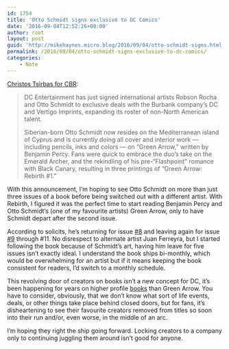 ```yaml
---
id: 1754
title: 'Otto Schmidt signs exclusive to DC Comics'
date: '2016-09-04T12:52:26+00:00'
author: root
layout: post
guid: 'http://mikehaynes.micro.blog/2016/09/04/otto-schmidt-signs.html'
permalink: /2016/09/04/otto-schmidt-signs-exclusive-to-dc-comics/
categories:
    - Note
---
```


[Christos Tsirbas for CBR](https://www.cbr.com/dc-signs-robson-rocha-and-otto-schmidt-to-exclusive-deals/):

> DC Entertainment has just signed international artists Robson Rocha and Otto Schmidt to exclusive deals with the Burbank company’s DC and Vertigo Imprints, expanding its roster of non-North American talent.
> 
>  Siberian-born Otto Schmidt now resides on the Mediterranean island of Cyprus and is currently doing all cover and interior work — including pencils, inks and colors — on “Green Arrow,” written by Benjamin Percy. Fans were quick to embrace the duo’s take on the Emerald Archer, and the rekindling of his pre-“Flashpoint” romance with Black Canary, resulting in three printings of “Green Arrow: Rebirth #1.”

With this announcement, I’m hoping to see Otto Schmidt on more than just three issues of a book before being switched out with a different artist. With Rebirth, I figured it was the perfect time to start reading Benjamin Percy and Otto Schmidt’s (one of my favourite artists) Green Arrow, only to have Schmidt depart after the second issue.

According to solicits, he’s returning for issue [\#8](http://www.dccomics.com/comics/green-arrow-2016/green-arrow-8) and leaving again for issue [\#9](http://www.dccomics.com/comics/green-arrow-2016/green-arrow-9) through #11. No disrespect to alternate artist Juan Ferreyra, but I started following the book because of Schmidt’s art, having him leave for five issues isn’t exactly ideal. I understand the book ships bi-monthly, which would be overwhelming for an artist but if it means keeping the book consistent for readers, I’d switch to a monthly schedule.

This revolving door of creators on books isn’t a new concept for DC, it’s been happening for years on higher profile [books](http://www.cbr.com/j-g-jones-apologizes-for-unfinished-final-crisis-work/) than Green Arrow. You have to consider, obviously, that we don’t know what sort of life events, deals, or other things take place behind closed doors, but for fans, it’s disheartening to see their favourite creators removed from titles so soon into their run and/or, even worse, in the middle of an arc.

I’m hoping they right the ship going forward. Locking creators to a company only to continuing juggling them around isn’t good for anyone.